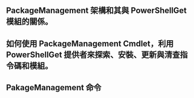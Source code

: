 

## PackageManagement 架構和其與 PowerShellGet 模組的關係。

## 如何使用 PackageManagement Cmdlet，利用 PowerShellGet 提供者來探索、安裝、更新與清查指令碼和模組。

## PakageManagement 命令

<!--HONumber=Aug16_HO3-->


